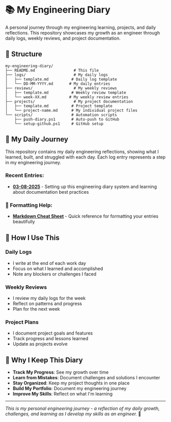 # 📚 My Engineering Diary

A personal journey through my engineering learning, projects, and daily reflections. This repository showcases my growth as an engineer through daily logs, weekly reviews, and project documentation.

## 📁 Structure

```
my-engineering-diary/
├── README.md                 # This file
├── logs/                     # My daily logs
│   ├── template.md          # Daily log template
│   └── DD-MM-YYYY.md       # My daily entries
├── reviews/                  # My weekly reviews
│   ├── template.md          # Weekly review template
│   └── week-XX.md          # My weekly review entries
├── projects/                 # My project documentation
│   ├── template.md          # Project template
│   └── project-name.md      # My individual project files
└── scripts/                 # Automation scripts
    ├── push-diary.ps1       # Auto-push to GitHub
    └── setup-github.ps1     # GitHub setup
```

## 📝 My Daily Journey

This repository contains my daily engineering reflections, showing what I learned, built, and struggled with each day. Each log entry represents a step in my engineering journey.

### Recent Entries:
- **[03-08-2025](logs/03-08-2025.md)** - Setting up this engineering diary system and learning about documentation best practices

### 📝 Formatting Help:
- **[Markdown Cheat Sheet](MARKDOWN_CHEATSHEET.md)** - Quick reference for formatting your entries beautifully

## 📝 How I Use This

### Daily Logs
- I write at the end of each work day
- Focus on what I learned and accomplished
- Note any blockers or challenges I faced

### Weekly Reviews
- I review my daily logs for the week
- Reflect on patterns and progress
- Plan for the next week

### Project Plans
- I document project goals and features
- Track progress and lessons learned
- Update as projects evolve

## 🎯 Why I Keep This Diary

- **Track My Progress**: See my growth over time
- **Learn from Mistakes**: Document challenges and solutions I encounter
- **Stay Organized**: Keep my project thoughts in one place
- **Build My Portfolio**: Document my engineering journey
- **Improve My Skills**: Reflect on what I'm learning

---

*This is my personal engineering journey - a reflection of my daily growth, challenges, and learning as I develop my skills as an engineer.* 🚀 